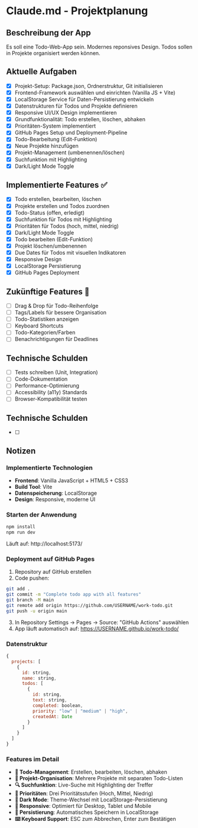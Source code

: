 # Claude.md - Projektplanung

## Beschreibung der App
Es soll eine Todo-Web-App sein.
Modernes reponsives Design.
Todos sollen in Projekte organisiert werden können.

## Aktuelle Aufgaben

- [x] Projekt-Setup: Package.json, Ordnerstruktur, Git initialisieren
- [x] Frontend-Framework auswählen und einrichten (Vanilla JS + Vite)
- [x] LocalStorage Service für Daten-Persistierung entwickeln
- [x] Datenstrukturen für Todos und Projekte definieren
- [x] Responsive UI/UX Design implementieren
- [x] Grundfunktionalität: Todo erstellen, löschen, abhaken
- [x] Prioritäten-System implementiert
- [x] GitHub Pages Setup und Deployment-Pipeline
- [x] Todo-Bearbeitung (Edit-Funktion)
- [x] Neue Projekte hinzufügen
- [x] Projekt-Management (umbenennen/löschen)
- [x] Suchfunktion mit Highlighting
- [x] Dark/Light Mode Toggle

## Implementierte Features ✅

- [x] Todo erstellen, bearbeiten, löschen
- [x] Projekte erstellen und Todos zuordnen
- [x] Todo-Status (offen, erledigt)
- [x] Suchfunktion für Todos mit Highlighting
- [x] Prioritäten für Todos (hoch, mittel, niedrig)
- [x] Dark/Light Mode Toggle
- [x] Todo bearbeiten (Edit-Funktion)
- [x] Projekt löschen/umbenennen
- [x] Due Dates für Todos mit visuellen Indikatoren
- [x] Responsive Design
- [x] LocalStorage Persistierung
- [x] GitHub Pages Deployment

## Zukünftige Features 🚀

- [ ] Drag & Drop für Todo-Reihenfolge
- [ ] Tags/Labels für bessere Organisation
- [ ] Todo-Statistiken anzeigen
- [ ] Keyboard Shortcuts
- [ ] Todo-Kategorien/Farben
- [ ] Benachrichtigungen für Deadlines

## Technische Schulden

- [ ] Tests schreiben (Unit, Integration)
- [ ] Code-Dokumentation
- [ ] Performance-Optimierung
- [ ] Accessibility (a11y) Standards
- [ ] Browser-Kompatibilität testen 

## Technische Schulden

- [ ] 

## Notizen

### Implementierte Technologien
- **Frontend**: Vanilla JavaScript + HTML5 + CSS3
- **Build Tool**: Vite
- **Datenspeicherung**: LocalStorage
- **Design**: Responsive, moderne UI

### Starten der Anwendung
```bash
npm install
npm run dev
```
Läuft auf: http://localhost:5173/

### Deployment auf GitHub Pages
1. Repository auf GitHub erstellen
2. Code pushen:
```bash
git add .
git commit -m "Complete todo app with all features"
git branch -M main
git remote add origin https://github.com/USERNAME/work-todo.git
git push -u origin main
```
3. In Repository Settings → Pages → Source: "GitHub Actions" auswählen
4. App läuft automatisch auf: https://USERNAME.github.io/work-todo/

### Datenstruktur
```javascript
{
  projects: [
    {
      id: string,
      name: string,
      todos: [
        {
          id: string,
          text: string,
          completed: boolean,
          priority: "low" | "medium" | "high",
          createdAt: Date
        }
      ]
    }
  ]
}
```

### Features im Detail
- **📝 Todo-Management**: Erstellen, bearbeiten, löschen, abhaken
- **📁 Projekt-Organisation**: Mehrere Projekte mit separaten Todo-Listen
- **🔍 Suchfunktion**: Live-Suche mit Highlighting der Treffer
- **🎯 Prioritäten**: Drei Prioritätsstufen (Hoch, Mittel, Niedrig)
- **🌙 Dark Mode**: Theme-Wechsel mit LocalStorage-Persistierung
- **📱 Responsive**: Optimiert für Desktop, Tablet und Mobile
- **💾 Persistierung**: Automatisches Speichern in LocalStorage
- **⌨️ Keyboard Support**: ESC zum Abbrechen, Enter zum Bestätigen
